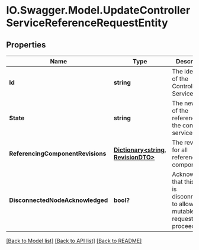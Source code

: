 # IO.Swagger.Model.UpdateControllerServiceReferenceRequestEntity
## Properties

Name | Type | Description | Notes
------------ | ------------- | ------------- | -------------
**Id** | **string** | The identifier of the Controller Service. | [optional] 
**State** | **string** | The new state of the references for the controller service. | [optional] 
**ReferencingComponentRevisions** | [**Dictionary&lt;string, RevisionDTO&gt;**](RevisionDTO.md) | The revisions for all referencing components. | [optional] 
**DisconnectedNodeAcknowledged** | **bool?** | Acknowledges that this node is disconnected to allow for mutable requests to proceed. | [optional] 

[[Back to Model list]](../README.md#documentation-for-models) [[Back to API list]](../README.md#documentation-for-api-endpoints) [[Back to README]](../README.md)

